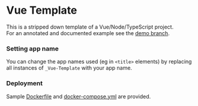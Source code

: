 # Vue Template

This is a stripped down template of a Vue/Node/TypeScript project.  
For an annotated and documented example see the [demo branch](https://github.com/junron/vue-template/tree/demo).

### Setting app name
You can change the app names used (eg in `<title>` elements) by replacing all instances of `_Vue-Template` with your app name.


### Deployment
Sample [Dockerfile](Dockerfile) and [docker-compose.yml](docker-compose.yml) are provided.
